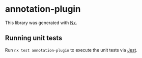 # annotation-plugin

This library was generated with [Nx](https://nx.dev).

## Running unit tests

Run `nx test annotation-plugin` to execute the unit tests via [Jest](https://jestjs.io).
